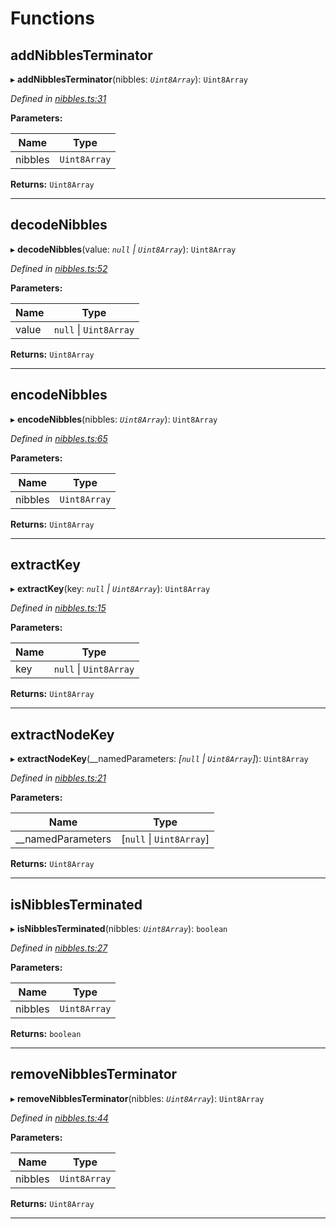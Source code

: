 

# Functions

<a id="addnibblesterminator"></a>

##  addNibblesTerminator

▸ **addNibblesTerminator**(nibbles: *`Uint8Array`*): `Uint8Array`

*Defined in [nibbles.ts:31](https://github.com/polkadot-js/common/blob/fe0bd25/packages/trie-codec/src/nibbles.ts#L31)*

**Parameters:**

| Name | Type |
| ------ | ------ |
| nibbles | `Uint8Array` |

**Returns:** `Uint8Array`

___
<a id="decodenibbles"></a>

##  decodeNibbles

▸ **decodeNibbles**(value: *`null` \| `Uint8Array`*): `Uint8Array`

*Defined in [nibbles.ts:52](https://github.com/polkadot-js/common/blob/fe0bd25/packages/trie-codec/src/nibbles.ts#L52)*

**Parameters:**

| Name | Type |
| ------ | ------ |
| value | `null` \| `Uint8Array` |

**Returns:** `Uint8Array`

___
<a id="encodenibbles"></a>

##  encodeNibbles

▸ **encodeNibbles**(nibbles: *`Uint8Array`*): `Uint8Array`

*Defined in [nibbles.ts:65](https://github.com/polkadot-js/common/blob/fe0bd25/packages/trie-codec/src/nibbles.ts#L65)*

**Parameters:**

| Name | Type |
| ------ | ------ |
| nibbles | `Uint8Array` |

**Returns:** `Uint8Array`

___
<a id="extractkey"></a>

##  extractKey

▸ **extractKey**(key: *`null` \| `Uint8Array`*): `Uint8Array`

*Defined in [nibbles.ts:15](https://github.com/polkadot-js/common/blob/fe0bd25/packages/trie-codec/src/nibbles.ts#L15)*

**Parameters:**

| Name | Type |
| ------ | ------ |
| key | `null` \| `Uint8Array` |

**Returns:** `Uint8Array`

___
<a id="extractnodekey"></a>

##  extractNodeKey

▸ **extractNodeKey**(__namedParameters: *[`null` \| `Uint8Array`]*): `Uint8Array`

*Defined in [nibbles.ts:21](https://github.com/polkadot-js/common/blob/fe0bd25/packages/trie-codec/src/nibbles.ts#L21)*

**Parameters:**

| Name | Type |
| ------ | ------ |
| __namedParameters | [`null` \| `Uint8Array`] |

**Returns:** `Uint8Array`

___
<a id="isnibblesterminated"></a>

##  isNibblesTerminated

▸ **isNibblesTerminated**(nibbles: *`Uint8Array`*): `boolean`

*Defined in [nibbles.ts:27](https://github.com/polkadot-js/common/blob/fe0bd25/packages/trie-codec/src/nibbles.ts#L27)*

**Parameters:**

| Name | Type |
| ------ | ------ |
| nibbles | `Uint8Array` |

**Returns:** `boolean`

___
<a id="removenibblesterminator"></a>

##  removeNibblesTerminator

▸ **removeNibblesTerminator**(nibbles: *`Uint8Array`*): `Uint8Array`

*Defined in [nibbles.ts:44](https://github.com/polkadot-js/common/blob/fe0bd25/packages/trie-codec/src/nibbles.ts#L44)*

**Parameters:**

| Name | Type |
| ------ | ------ |
| nibbles | `Uint8Array` |

**Returns:** `Uint8Array`

___

